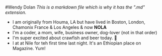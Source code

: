 #Wendy Dolan
*This is a markdown file which is why it has the ".md" extension.*
* I am originally from Houma, LA but have lived in Boston, London, Chamonix France & Los Angeles & now **NOLA**
* I'm a coder, a mom, wife, business owner, dog-lover (not in that order)
* I'm super excited about crawfish and beer today. :beers:
* I at at Nile for teh first time last night. It's an Ethiopian place on Magazine. Yum!

